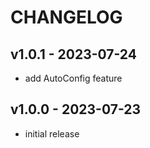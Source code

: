 # CHANGELOG

## v1.0.1 - 2023-07-24

- add AutoConfig feature

## v1.0.0 - 2023-07-23

- initial release
